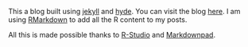 This a blog built using [jekyll](http://jekyllrb.com) and [hyde](http://andhyde.com). You can visit the blog [here](http://royr2.github.com). I am using [RMarkdown](http://rmarkdown.rstudio.com/) to add all the R content to my posts. 

All this is made possible thanks to [R-Studio](http://rstudio.com) and [Markdownpad](http://markdownpad.com).
